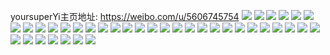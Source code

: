 yoursuperYi主页地址: https://weibo.com/u/5606745754 
![](https://wx4.sinaimg.cn/mw2000/0067rkH8ly1h90x8lix7bj32c0340u10.jpg) 
![](https://wx4.sinaimg.cn/mw2000/0067rkH8ly1h81fyztspqj30tk10pdne.jpg) 
![](https://wx4.sinaimg.cn/mw2000/0067rkH8ly1h7s6mmmgyjj30u00wcaft.jpg) 
![](https://wx4.sinaimg.cn/mw2000/0067rkH8ly1h7s6mlux6wj30u00xxtei.jpg) 
![](https://wx4.sinaimg.cn/mw2000/0067rkH8ly1h7m6spng6jj31hc0u0jzj.jpg) 
![](https://wx4.sinaimg.cn/mw2000/0067rkH8ly1h77p7jcnm9j30wi1ycb29.jpg) 
![](https://wx4.sinaimg.cn/mw2000/0067rkH8ly1h6vz3b76kwj30u01sxdhu.jpg) 
![](https://wx4.sinaimg.cn/mw2000/0067rkH8ly1h6oeaugzouj32c0340qv7.jpg) 
![](https://wx4.sinaimg.cn/mw2000/0067rkH8ly1h6oebvbeyjj32ds1scqv5.jpg) 
![](https://wx4.sinaimg.cn/mw2000/0067rkH8ly1h6oebw631zj33402c0u0x.jpg) 
![](https://wx4.sinaimg.cn/mw2000/0067rkH8ly1h6oebx04ohj30sn10z4ff.jpg) 
![](https://wx4.sinaimg.cn/mw2000/0067rkH8ly1h6gzd53i1yj30u01hcgts.jpg) 
![](https://wx4.sinaimg.cn/mw2000/0067rkH8ly1h6dhx1defdj32by33zb0h.jpg) 
![](https://wx4.sinaimg.cn/mw2000/0067rkH8ly1h6dhx1ydnwj31400u07fw.jpg) 
![](https://wx4.sinaimg.cn/mw2000/0067rkH8ly1h6dhx54pxtj32c034xe84.jpg) 
![](https://wx4.sinaimg.cn/mw2000/0067rkH8ly1h6dhx5mhsej30k00zk0wo.jpg) 
![](https://wx4.sinaimg.cn/mw2000/0067rkH8ly1h5ledl3r4ij30u01sxh09.jpg) 
![](https://wx4.sinaimg.cn/mw2000/0067rkH8ly1h5chskfqwrj30u01sxdpp.jpg) 
![](https://wx4.sinaimg.cn/mw2000/0067rkH8ly1h5ayt3u1afj30u01sydud.jpg) 
![](https://wx4.sinaimg.cn/mw2000/0067rkH8ly1h58hq322sgj30v91vokc1.jpg) 
![](https://wx4.sinaimg.cn/mw2000/0067rkH8ly1h58hq7nto7j30zk0k0gss.jpg) 
![](https://wx4.sinaimg.cn/mw2000/0067rkH8ly1h58hq69ee2j30v91vonpd.jpg) 
![](https://wx4.sinaimg.cn/mw2000/0067rkH8gy1h544p5h4ywj30v91voapv.jpg) 
![](https://wx4.sinaimg.cn/mw2000/0067rkH8ly1h4cqvuw39tj30zh0ukq7r.jpg) 
![](https://wx4.sinaimg.cn/mw2000/0067rkH8ly1h4ca5ie9gxj32c02c0qv5.jpg) 
![](https://wx4.sinaimg.cn/mw2000/0067rkH8ly1h1jhzsv8z8j32c02wox6p.jpg) 
![](https://wx4.sinaimg.cn/mw2000/0067rkH8ly1gu4emty5npj30u015cjys.jpg) 
![](https://wx4.sinaimg.cn/mw2000/0067rkH8ly1gu4emseq00j30wg0ty77v.jpg) 
![](https://wx4.sinaimg.cn/mw2000/0067rkH8ly1gu4emuixykj30u0154ain.jpg) 
![](https://wx4.sinaimg.cn/mw2000/0067rkH8ly1gu4emsqxkqj312i0u0afj.jpg) 
![](https://wx4.sinaimg.cn/mw2000/0067rkH8ly1gu4emt2vafj30u011an5h.jpg) 
![](https://wx4.sinaimg.cn/mw2000/0067rkH8ly1gu4emtftl9j31400u0grq.jpg) 
![](https://wx4.sinaimg.cn/mw2000/0067rkH8ly1gm2edpo3p9j3280314e84.jpg) 
![](https://wx4.sinaimg.cn/mw2000/0067rkH8ly1gm2edruyxgj328030wqv7.jpg) 
![](https://wx4.sinaimg.cn/mw2000/0067rkH8ly1gm2edn5bqkj328030o1l1.jpg) 
![](https://wx4.sinaimg.cn/mw2000/0067rkH8ly1gm2edu6n9kj323e2vhu0z.jpg) 
![](https://wx4.sinaimg.cn/mw2000/0067rkH8ly1gm2edw1h2bj324j2sdu0y.jpg) 
![](https://wx4.sinaimg.cn/mw2000/0067rkH8ly1gm2edy97q2j328030kqv8.jpg) 
